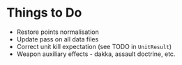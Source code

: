 # Things to Do

* Restore points normalisation
* Update pass on all data files
* Correct unit kill expectation (see TODO in `UnitResult`)
* Weapon auxiliary effects - dakka, assault doctrine, etc.